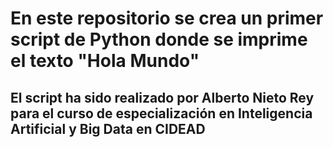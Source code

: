 # En este repositorio se crea un primer script de Python donde se imprime el texto "Hola Mundo"
## El script ha sido realizado por Alberto Nieto Rey para el curso de especialización en Inteligencia Artificial y Big Data en CIDEAD
